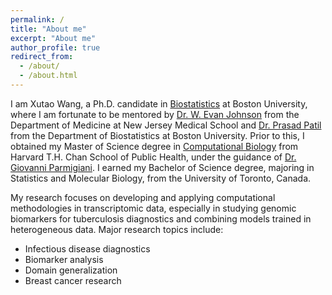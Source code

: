 ```yaml
---
permalink: /
title: "About me"
excerpt: "About me"
author_profile: true
redirect_from: 
  - /about/
  - /about.html
---
```


I am Xutao Wang, a Ph.D. candidate in [Biostatistics](https://www.bu.edu/sph/about/departments/biostatistics/) at Boston University, where I am fortunate to be mentored by [Dr. W. Evan Johnson](https://phri.njms.rutgers.edu/faculty-and-research/faculty/evan-johnson/) from the Department of Medicine at New Jersey Medical School and [Dr. Prasad Patil](https://www.bu.edu/sph/profile/prasad-patil/) from the Department of Biostatistics at Boston University. Prior to this, I obtained my Master of Science degree in [Computational Biology](https://www.hsph.harvard.edu/sm-computational-biology/) from Harvard T.H. Chan School of Public Health, under the guidance of [Dr. Giovanni Parmigiani](https://www.hsph.harvard.edu/giovanni-parmigiani/). I earned my Bachelor of Science degree, majoring in Statistics and Molecular Biology, from the University of Toronto, Canada.

My research focuses on developing and applying computational methodologies in transcriptomic
data, especially in studying genomic biomarkers for tuberculosis diagnostics and combining models trained in heterogeneous data. Major research topics include:
- Infectious disease diagnostics
- Biomarker analysis
- Domain generalization
- Breast cancer research
